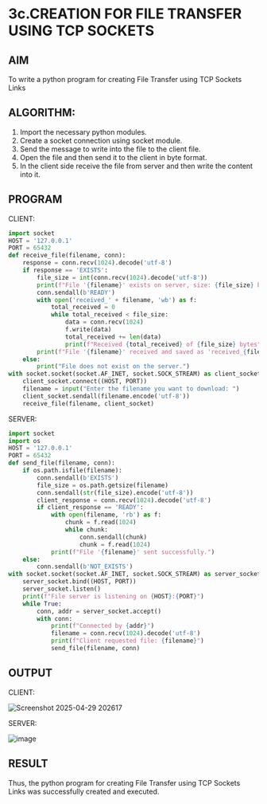 # 3c.CREATION FOR FILE TRANSFER USING TCP SOCKETS
## AIM
To write a python program for creating File Transfer using TCP Sockets Links
## ALGORITHM:
1. Import the necessary python modules.
2. Create a socket connection using socket module.
3. Send the message to write into the file to the client file.
4. Open the file and then send it to the client in byte format.
5. In the client side receive the file from server and then write the content into it.
## PROGRAM
CLIENT:
```python
import socket
HOST = '127.0.0.1'  
PORT = 65432  
def receive_file(filename, conn):
    response = conn.recv(1024).decode('utf-8')
    if response == 'EXISTS':
        file_size = int(conn.recv(1024).decode('utf-8'))
        print(f"File '{filename}' exists on server, size: {file_size} bytes.")
        conn.sendall(b'READY')
        with open('received_' + filename, 'wb') as f:
            total_received = 0
            while total_received < file_size:
                data = conn.recv(1024)
                f.write(data)
                total_received += len(data)
                print(f"Received {total_received} of {file_size} bytes")
        print(f"File '{filename}' received and saved as 'received_{filename}'")
    else:
        print("File does not exist on the server.")
with socket.socket(socket.AF_INET, socket.SOCK_STREAM) as client_socket:
    client_socket.connect((HOST, PORT))
    filename = input("Enter the filename you want to download: ")
    client_socket.sendall(filename.encode('utf-8'))
    receive_file(filename, client_socket)
```
SERVER:
```python
import socket
import os
HOST = '127.0.0.1'  
PORT = 65432  
def send_file(filename, conn):
    if os.path.isfile(filename):
        conn.sendall(b'EXISTS')
        file_size = os.path.getsize(filename)
        conn.sendall(str(file_size).encode('utf-8'))
        client_response = conn.recv(1024).decode('utf-8')
        if client_response == 'READY':
            with open(filename, 'rb') as f:
                chunk = f.read(1024)
                while chunk:
                    conn.sendall(chunk)
                    chunk = f.read(1024)
            print(f"File '{filename}' sent successfully.")
    else:
        conn.sendall(b'NOT_EXISTS')
with socket.socket(socket.AF_INET, socket.SOCK_STREAM) as server_socket:
    server_socket.bind((HOST, PORT))
    server_socket.listen()
    print(f"File server is listening on {HOST}:{PORT}")
    while True:
        conn, addr = server_socket.accept()
        with conn:
            print(f"Connected by {addr}")
            filename = conn.recv(1024).decode('utf-8')
            print(f"Client requested file: {filename}")
            send_file(filename, conn)
```
## OUTPUT
CLIENT:

![Screenshot 2025-04-29 202617](https://github.com/user-attachments/assets/a31be3a4-2757-4ee8-ac76-ae7e1d25e844)

SERVER:

![image](https://github.com/user-attachments/assets/e88e62ee-e314-4f16-b8f8-3578ffac10f7)

## RESULT
Thus, the python program for creating File Transfer using TCP Sockets Links was 
successfully created and executed.
